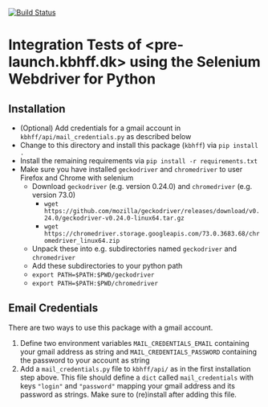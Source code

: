 [![Build Status](https://travis-ci.com/cleborys/kbhff_selenium_tests.svg?branch=master)](https://travis-ci.com/cleborys/kbhff_selenium_tests)

# Integration Tests of <pre-launch.kbhff.dk> using the Selenium Webdriver for Python

## Installation

 - (Optional) Add credentials for a gmail account in `kbhff/api/mail_credentials.py` as described below
 - Change to this directory and install this package (`kbhff`) via `pip install .`
 - Install the remaining requirements via `pip install -r requirements.txt`
 - Make sure you have installed `geckodriver` and `chromedriver` to user Firefox and Chrome with selenium
   - Download `geckodriver` (e.g. version 0.24.0) and `chromedriver` (e.g. version 73.0)
     - `wget https://github.com/mozilla/geckodriver/releases/download/v0.24.0/geckodriver-v0.24.0-linux64.tar.gz`
     - `wget https://chromedriver.storage.googleapis.com/73.0.3683.68/chromedriver_linux64.zip`
   - Unpack these into e.g. subdirectories named `geckodriver` and `chromedriver`
   - Add these subdirectories to your python path 
    - `export PATH=$PATH:$PWD/geckodriver` 
    - `export PATH=$PATH:$PWD/chromedriver`

## Email Credentials

There are two ways to use this package with a gmail account.
  1. Define two environment variables `MAIL_CREDENTIALS_EMAIL` containing your gmail address as string and `MAIL_CREDENTIALS_PASSWORD` containing the password to your account as string
  2. Add a `mail_credentials.py` file to `kbhff/api/` as in the first installation step above. This file should define a `dict` called `mail_credentials` with keys `"login"` and `"password"` mapping your gmail address and its password as strings. Make sure to (re)install after adding this file.

